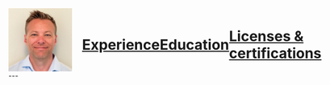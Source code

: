 <div style="display: flex; align-items: center;">
  <img src="/Bilder/rune.jfif" alt="Rune Andersen" style="width: 25%; margin-right: 20px;">
  <p>

![rune!](/Bilder/rune.jfif)  

# [Experience](/Experience.md)

<br>
<br>

# [Education](/Education.md)



<br>
<br>

# [Licenses & certifications](/Certifications.md)

<br>
<br>

[![Logo!](/Bilder/Logo.png)](https://www.linkedin.com/in/rune-andersen-9837a733/) 

</p>
</div>
---
